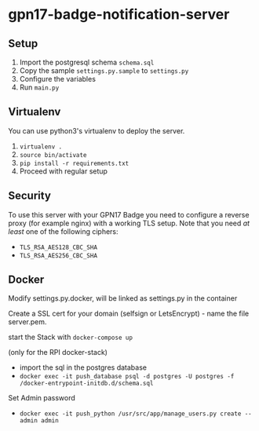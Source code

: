 # gpn17-badge-notification-server
## Setup
1. Import the postgresql schema ```schema.sql```
2. Copy the sample ```settings.py.sample``` to ```settings.py```
3. Configure the variables
4. Run ```main.py```

## Virtualenv
You can use python3's virtualenv to deploy the server.
1. ```virtualenv .```
2. ```source bin/activate```
3. ```pip install -r requirements.txt```
4. Proceed with regular setup

## Security
To use this server with your GPN17 Badge you need to configure a reverse proxy (for example nginx) with a working TLS setup.
Note that you need *at least* one of the following ciphers:
- ```TLS_RSA_AES128_CBC_SHA```
- ```TLS_RSA_AES256_CBC_SHA```




## Docker

Modify settings.py.docker, will be linked as settings.py in the container

Create a SSL cert for your domain (selfsign or LetsEncrypt) - name the file server.pem.

start the Stack with 
```docker-compose up ```

(only for the RPI docker-stack)
- import the sql in the postgres database
- ```docker exec -it push_database psql -d postgres -U postgres -f /docker-entrypoint-initdb.d/schema.sql ```

Set Admin password
- ``` docker exec -it push_python /usr/src/app/manage_users.py create --admin admin ```
